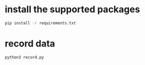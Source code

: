 # install the supported packages

```bash
pip install -r requirements.txt
```

# record data

```bash
python3 record.py
```
